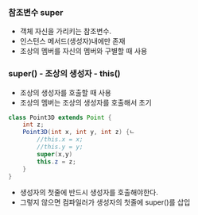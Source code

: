 ### 참조변수 super

- 객체 자신을 가리키는 참조변수.
- 인스턴스 메서드(생성자)내에만 존재
- 조상의 멤버를 자신의 멤버와 구별할 때 사용



### super() - 조상의 생성자 - this()

- 조상의 생성자를 호출할 때 사용
- 조상의 멤버는 조상의 생성자를 호출해서 초기



```java
class Point3D extends Point {
    int z;
    Point3D(int x, int y, int z) {ㄴ
        //this.x = x;
        //this.y = y;
        super(x,y)
        this.z = z;
    }
}
```

- 생성자의 첫줄에 반드시 생성자를 호출해야한다.
- 그렇지 않으면 컴파일러가 생성자의 첫줄에 super()를 삽입